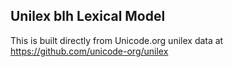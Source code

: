 Unilex blh Lexical Model
----------------------

This is built directly from Unicode.org unilex data at
https://github.com/unicode-org/unilex
